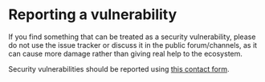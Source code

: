 # Reporting a vulnerability

If you find something that can be treated as a security vulnerability, please do not use the issue tracker or discuss it in the public forum/channels, as it can cause more damage rather than giving real help to the ecosystem.

Security vulnerabilities should be reported using [this contact form](https://blocksurvey.io/ink-security-vulnerability-reporting-QCfzqPF8QMqIrJUEll7yPA?v=o).

<!-- Auto-update: 2025-10-11T08:26:28.834473 -->
